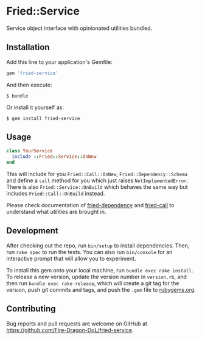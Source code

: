 # Fried::Service

Service object interface with opinionated utilities bundled.

## Installation

Add this line to your application's Gemfile:

```ruby
gem 'fried-service'
```

And then execute:

    $ bundle

Or install it yourself as:

    $ gem install fried-service

## Usage

```ruby
class YourService
  include ::Fried::Service::OnNew
end
```

This will include for you `Fried::Call::OnNew`, `Fried::Dependency::Schema`
and define a `call` method for you which just raises `NotImplementedError`.
There is also `Fried::Service::OnBuild` which behaves the same way but includes
`Fried::Call::OnBuild` instead.

Please check documentation of
[fried-dependency](https://github.com/Fire-Dragon-DoL/fried-dependency) and
[fried-call](https://github.com/Fire-Dragon-DoL/fried-call) to understand what
utilities are brought in.

## Development

After checking out the repo, run `bin/setup` to install dependencies. Then, run `rake spec` to run the tests. You can also run `bin/console` for an interactive prompt that will allow you to experiment.

To install this gem onto your local machine, run `bundle exec rake install`. To release a new version, update the version number in `version.rb`, and then run `bundle exec rake release`, which will create a git tag for the version, push git commits and tags, and push the `.gem` file to [rubygems.org](https://rubygems.org).

## Contributing

Bug reports and pull requests are welcome on GitHub at https://github.com/Fire-Dragon-DoL/fried-service.
